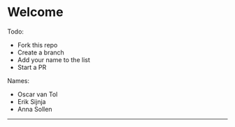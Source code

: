 # Welcome

Todo:
- Fork this repo
- Create a branch
- Add your name to the list 
- Start a PR

Names:
- Oscar van Tol
- Erik Sijnja
- Anna Sollen

-----

